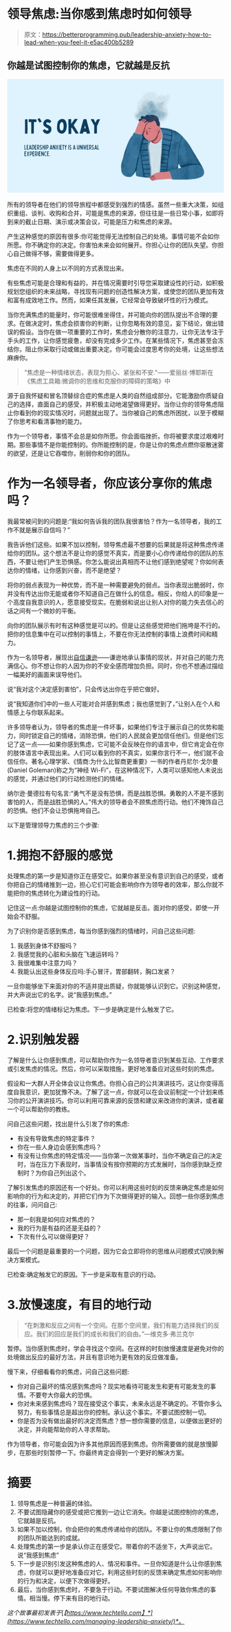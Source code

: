 # 领导焦虑:当你感到焦虑时如何领导

> 原文：<https://betterprogramming.pub/leadership-anxiety-how-to-lead-when-you-feel-it-e5ac400b5289>

## 你越是试图控制你的焦虑，它就越是反抗

![](img/c78ca15000dd72f906b6c732a1d654d1.png)

所有的领导者在他们的领导旅程中都感受到强烈的情感。虽然一些重大决策，如组织重组、谈判、收购和合并，可能是焦虑的来源，但往往是一些日常小事，如即将到来的截止日期、演示或决策会议，可能是压力和焦虑的来源。

产生这种感觉的原因有很多:你可能觉得无法控制自己的处境。事情可能不会如你所愿。你不确定你的决定。你害怕未来会如何展开。你担心让你的团队失望。你担心自己做得不够，需要做得更多。

焦虑在不同的人身上以不同的方式表现出来。

有些焦虑可能是合理和有益的，并在情况需要时引导您采取建设性的行动，如积极规划您组织的未来战略，寻找现有问题的创造性解决方案，或使您的团队更加有效和富有成效地工作。然而，如果任其发展，它经常会导致破坏性的行为模式。

当你充满焦虑的能量时，你可能很难坐得住，并可能向你的团队提出不合理的要求。在做决定时，焦虑会损害你的判断，让你忽略有效的意见，妄下结论，做出错误的假设。当你在做一项重要的工作时，焦虑会分散你的注意力，让你无法专注于手头的工作，让你感觉疲惫，却没有完成多少工作。在某些情况下，焦虑甚至会冻结你，阻止你采取行动或做出重要决定。你可能会过度思考你的处境，让这些想法麻痹你。

> "焦虑是一种情绪状态，表现为担心、紧张和不安."――爱丽丝·博耶斯在《焦虑工具箱:微调你的思维和克服你的障碍的策略》中

源于自我怀疑和冒名顶替综合症的焦虑是人类的自然组成部分。它能激励你质疑自己的选择，直面自己的感受，并积极主动地渴望做得更好。当你让你的领导焦虑阻止你看到你的现实情况时，问题就出现了。当你被自己的焦虑所困扰，以至于模糊了你思考和看清事物的能力。

作为一个领导者，事情不会总是如你所愿。你会面临挫折。你将被要求度过艰难时期。那些事情不是你能控制的。你所能控制的是，你是让你的焦虑点燃你驱散迷雾的欲望，还是让它吞噬你，削弱你和你的团队。

# 作为一名领导者，你应该分享你的焦虑吗？

我最常被问到的问题是:“我如何告诉我的团队我很害怕？作为一名领导者，我的工作不就是展示自信吗？”

我告诉他们这些。如果不加以控制，领导焦虑最不想要的后果就是将这种焦虑传递给你的团队。这个想法不是让你的感觉不真实，而是要小心你传递给你的团队的东西，不要让他们产生恐惧感。你怎么能说出真相而不让他们感到绝望呢？你如何表达你的情绪，让你感到兴奋，而不是绝望？

将你的弱点表现为一种优势，而不是一种需要避免的弱点。当你表现出脆弱时，你并没有传达出你无能或者你不知道自己在做什么的信息。相反，你给人的印象是一个高度自我意识的人，愿意接受现实。在脆弱和说出让别人对你的能力失去信心的话之间有一个微妙的平衡。

向你的团队展示有时有这种感觉是可以的。但是让这些感觉把他们拖垮是不行的。把你的信息集中在可以控制的事情上，不要在你无法控制的事情上浪费时间和精力。

作为一名领导者，展现出[自信谦逊](https://www.techtello.com/confident-humility-in-leadership/)——谦逊地承认事情的现状，并对自己的能力充满信心。你不想让你的人因为你的不安全感而增加负担。同时，你也不想通过描绘一幅美好的画面来误导他们。

说“我对这个决定感到害怕”，只会传达出你在乎把它做好。

说“我知道你们中的一些人可能对合并感到焦虑；我也感觉到了，”让别人在个人和情感上与你联系起来。

许多领导者认为，领导者的焦虑是一件坏事，如果他们专注于展示自己的优势和能力，同时锁定自己的情绪，消除恐惧，他们的人民就会更加信任他们。但是他们忘记了这一点——如果你感到焦虑，它可能不会反映在你的语言中，但它肯定会在你的肢体语言中表现出来。人们可以看到你的不真实，如果你言行不一，他们就不会信任你。著名心理学家、《情商:为什么比智商更重要》一书的作者丹尼尔·戈尔曼(Daniel Goleman)称之为“神经 Wi-Fi”，在这种情况下，人类可以感知他人未说出的感觉，并通过他们的行动检测他们的情绪。

纳尔逊·曼德拉有句名言:“勇气不是没有恐惧，而是战胜恐惧。勇敢的人不是不感到害怕的人，而是战胜恐惧的人。”伟大的领导者会不顾焦虑而行动。他们不掩饰自己的恐惧。他们不会让恐惧拖垮自己。

以下是管理领导力焦虑的三个步骤:

# 1.拥抱不舒服的感觉

处理焦虑的第一步是知道你正在感受它。如果你甚至没有意识到自己的感受，或者你把自己的情绪推到一边，担心它们可能会影响你作为领导者的效率，那么你就不能把你的焦虑转化为建设性的行动。

记住这一点:你越是试图控制你的焦虑，它就越是反击。面对你的感受，即使一开始会不舒服。

为了识别你是否感到焦虑，每当你感到强烈的情绪时，问自己这些问题:

1.  我感到身体不舒服吗？
2.  我感觉我的心脏和头脑在飞速运转吗？
3.  我很难集中注意力吗？
4.  我能认出这些身体反应吗:手心冒汗，胃部翻转，胸口发紧？

一旦你能够坐下来面对你的不适并提出质疑，你就能够认识到它。识别这种感觉，并大声说出它的名字。说“我感到焦虑。”

已检查:将您的情绪标记为焦虑。下一步是确定是什么触发了它。

# 2.识别触发器

了解是什么让你感到焦虑，可以帮助你作为一名领导者意识到某些互动、工作要求或引发焦虑的情况。然后，你可以采取措施，更好地准备应对这些时刻的焦虑。

假设和一大群人开全体会议让你焦虑。你担心自己的公共演讲技巧，这让你变得高度自我意识，更加犹豫不决。了解了这一点，你就可以在会议前制定一个计划来练习你的公开演讲技巧。你可以利用可靠来源的反馈和建议来改进你的演讲，或者雇一个可以帮助你的教练。

问自己这些问题，找出是什么引发了你的焦虑:

*   有没有导致焦虑的特定事件？
*   你在一些人身边会感到焦虑吗？
*   有没有让你焦虑的特定情况——当你第一次做某事时，当你不确定自己的决定时，当在压力下表现时，当事情没有按你预期的方式发展时，当你感到缺乏控制时？为你自己列出这个。

了解引发焦虑的原因还有一个好处。你可以利用这些时刻的反馈来确定焦虑是如何影响你的行为和决定的，并把它们作为下次做得更好的输入。回想一些你感到焦虑的往事，问问自己:

*   那一刻我是如何应对焦虑的？
*   我的行为是有益的还是无益的？
*   下次有什么可以做得更好？

最后一个问题是最重要的一个问题，因为它会立即将你的思维从问题模式切换到解决方案模式。

已检查:确定触发它的原因。下一步是采取有意识的行动。

# 3.放慢速度，有目的地行动

> “在刺激和反应之间有一个空间。在那个空间里，我们有能力选择我们的反应。我们的回应是我们的成长和我们的自由。”—维克多·弗兰克尔

暂停。当你感到焦虑时，学会寻找这个空间。在这样的时刻放慢速度是避免对你的处境做出反应的最好方法，并且有意识地为更有效的反应做准备。

慢下来，仔细看看你的焦虑，问自己这些问题:

*   你对自己最坏的情况感到焦虑吗？现实地看待可能发生和更有可能发生的事情。不要夸大你最大的恐惧。
*   你对未来感到焦虑吗？现在接受这个事实，未来永远是不确定的。不管你多么努力，有些事情总是超出你的控制。承认这个事实。不要试图控制一切。
*   你是否为没有做出最好的决定而焦虑？想一想你需要的信息，以便做出更好的决定，并向能帮助你的人寻求帮助。

作为领导者，你可能会因为许多其他原因而感到焦虑。你所需要做的就是放慢脚步，在那些时刻暂停一下。你最终肯定会得到一个更好的解决方案。

# 摘要

1.  领导焦虑是一种普遍的体验。
2.  不要试图隐藏你的感受或把它推到一边让它消失。你越是试图控制你的焦虑，它就越是反抗。
3.  如果不加以控制，你会把你的焦虑传递给你的团队。不要让你的焦虑限制了你的团队所能达到的成就。
4.  处理焦虑的第一步是承认你正在感受它。带着你的不适坐下，大声说出它。说“我感到焦虑”
5.  下一步是识别引发这种焦虑的人、情况和事件。一旦你知道是什么让你感到焦虑，你就可以更好地准备应对它。利用这些时刻的反馈来确定焦虑如何影响你的行为和决定，以便下次做得更好。
6.  最后，当你感到焦虑时，不要急于行动。不要试图解决任何导致你焦虑的事情。相当慢。停下来有目的地行动。

*这个故事最初发表于*[*【https://www.techtello.com】*](https://www.techtello.com/managing-leadership-anxiety/)*。*